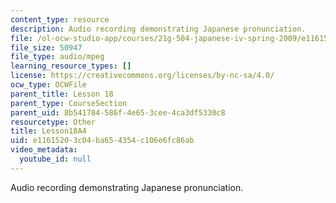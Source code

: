 ```yaml
---
content_type: resource
description: Audio recording demonstrating Japanese pronunciation.
file: /ol-ocw-studio-app/courses/21g-504-japanese-iv-spring-2009/e11615203c04ba654354c106e6fc86ab_Lesson18A4.mp3
file_size: 50947
file_type: audio/mpeg
learning_resource_types: []
license: https://creativecommons.org/licenses/by-nc-sa/4.0/
ocw_type: OCWFile
parent_title: Lesson 18
parent_type: CourseSection
parent_uid: 8b541784-586f-4e65-3cee-4ca3df5330c8
resourcetype: Other
title: Lesson18A4
uid: e1161520-3c04-ba65-4354-c106e6fc86ab
video_metadata:
  youtube_id: null
---
```

Audio recording demonstrating Japanese pronunciation.